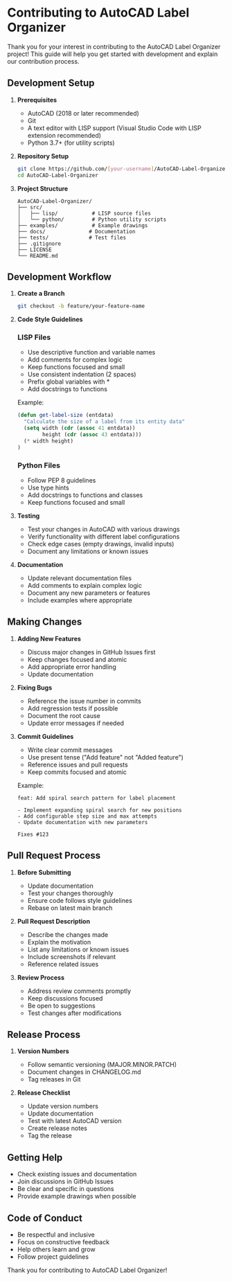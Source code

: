 # Contributing to AutoCAD Label Organizer

Thank you for your interest in contributing to the AutoCAD Label Organizer project! This guide will help you get started with development and explain our contribution process.

## Development Setup

1. **Prerequisites**
   - AutoCAD (2018 or later recommended)
   - Git
   - A text editor with LISP support (Visual Studio Code with LISP extension recommended)
   - Python 3.7+ (for utility scripts)

2. **Repository Setup**
   ```bash
   git clone https://github.com/[your-username]/AutoCAD-Label-Organizer.git
   cd AutoCAD-Label-Organizer
   ```

3. **Project Structure**
   ```
   AutoCAD-Label-Organizer/
   ├── src/
   │   ├── lisp/           # LISP source files
   │   └── python/         # Python utility scripts
   ├── examples/           # Example drawings
   ├── docs/              # Documentation
   ├── tests/             # Test files
   ├── .gitignore
   ├── LICENSE
   └── README.md
   ```

## Development Workflow

1. **Create a Branch**
   ```bash
   git checkout -b feature/your-feature-name
   ```

2. **Code Style Guidelines**

   ### LISP Files
   - Use descriptive function and variable names
   - Add comments for complex logic
   - Keep functions focused and small
   - Use consistent indentation (2 spaces)
   - Prefix global variables with *
   - Add docstrings to functions

   Example:
   ```lisp
   (defun get-label-size (entdata)
     "Calculate the size of a label from its entity data"
     (setq width (cdr (assoc 41 entdata))
           height (cdr (assoc 43 entdata)))
     (* width height)
   )
   ```

   ### Python Files
   - Follow PEP 8 guidelines
   - Use type hints
   - Add docstrings to functions and classes
   - Keep functions focused and small

3. **Testing**
   - Test your changes in AutoCAD with various drawings
   - Verify functionality with different label configurations
   - Check edge cases (empty drawings, invalid inputs)
   - Document any limitations or known issues

4. **Documentation**
   - Update relevant documentation files
   - Add comments to explain complex logic
   - Document any new parameters or features
   - Include examples where appropriate

## Making Changes

1. **Adding New Features**
   - Discuss major changes in GitHub Issues first
   - Keep changes focused and atomic
   - Add appropriate error handling
   - Update documentation

2. **Fixing Bugs**
   - Reference the issue number in commits
   - Add regression tests if possible
   - Document the root cause
   - Update error messages if needed

3. **Commit Guidelines**
   - Write clear commit messages
   - Use present tense ("Add feature" not "Added feature")
   - Reference issues and pull requests
   - Keep commits focused and atomic

   Example:
   ```
   feat: Add spiral search pattern for label placement

   - Implement expanding spiral search for new positions
   - Add configurable step size and max attempts
   - Update documentation with new parameters
   
   Fixes #123
   ```

## Pull Request Process

1. **Before Submitting**
   - Update documentation
   - Test your changes thoroughly
   - Ensure code follows style guidelines
   - Rebase on latest main branch

2. **Pull Request Description**
   - Describe the changes made
   - Explain the motivation
   - List any limitations or known issues
   - Include screenshots if relevant
   - Reference related issues

3. **Review Process**
   - Address review comments promptly
   - Keep discussions focused
   - Be open to suggestions
   - Test changes after modifications

## Release Process

1. **Version Numbers**
   - Follow semantic versioning (MAJOR.MINOR.PATCH)
   - Document changes in CHANGELOG.md
   - Tag releases in Git

2. **Release Checklist**
   - Update version numbers
   - Update documentation
   - Test with latest AutoCAD version
   - Create release notes
   - Tag the release

## Getting Help

- Check existing issues and documentation
- Join discussions in GitHub Issues
- Be clear and specific in questions
- Provide example drawings when possible

## Code of Conduct

- Be respectful and inclusive
- Focus on constructive feedback
- Help others learn and grow
- Follow project guidelines

Thank you for contributing to AutoCAD Label Organizer! 